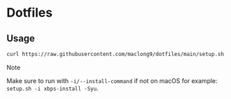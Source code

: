 # Dotfiles

## Usage

```sh
curl https://raw.githubusercontent.com/maclong9/dotfiles/main/setup.sh | sh
```

> [!NOTE]
> Make sure to run with `-i/--install-command` if not on macOS for example: `setup.sh -i xbps-install -Syu`.
